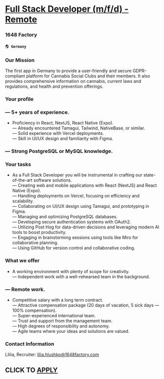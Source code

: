 # [Full Stack Developer (m/f/d) - Remote](https://www.remotewlb.com/apply/full-stack-developer-m-f-d-remote)  
### 1648 Factory  
#### `🌎 Germany`  

### Our Mission

The first app in Germany to provide a user-friendly and secure GDPR-compliant platform for Cannabis Social Clubs and their members. It also provides comprehensive information on cannabis, current laws and regulations, and health and prevention offerings.

### Your profile

### — 5+ years of experience.

  * Proficiency in React, NextJS, React Native (Expo).  
— Already encountered Tamagui, Tailwind, NativeBase, or similar.  
— Solid experience with Vercel deployments.  
— Skill in UI/UX design and familiarity with Figma.

### — Strong PostgreSQL or MySQL knowledge.

### Your tasks

  * As a Full Stack Developer you will be instrumental in crafting our state-of-the-art software solutions.  
— Creating web and mobile applications with React (NextJS) and React Native (Expo).  
— Handling deployments on Vercel, focusing on efficiency and scalability.  
— Collaborating on UI/UX design using Tamagui, and prototyping in Figma.  
— Managing and optimizing PostgreSQL databases.  
— Developing secure authentication systems with OAuth2.  
— Utilizing Post Hog for data-driven decisions and leveraging modern Al tools to boost productivity.  
— Engaging in brainstorming sessions using tools like Miro for collaborative planning.  
— Using GitHub for version control and collaborative coding.

### What we offer

  * A working environment with plenty of scope for creativity.  
— Independent work with a well-rehearsed team in the background.

### — Remote work.

  * Competitive salary with a long term contract.  
— Attractive compensation package (20 days of vacation, 5 sick days — 100% compensation).  
— Super-experienced international team.  
— Trust and support from the management team.  
— High degrees of responsibility and autonomy.  
— Agile teams where your ideas and solutions are valued.

### Contact Information

Liliia, Recruiter: lilia.hlushko@1648factory.com

  
## CLICK TO [APPLY](https://www.remotewlb.com/apply/full-stack-developer-m-f-d-remote)

